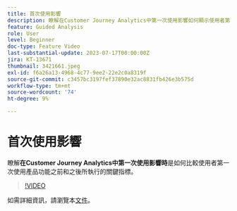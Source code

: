 ```yaml
---
title: 首次使用影響
description: 瞭解在Customer Journey Analytics中第一次使用影響如何顯示使用者第一次使用產品功能之前和之後所執行關鍵指標的比較。
feature: Guided Analysis
role: User
level: Beginner
doc-type: Feature Video
last-substantial-update: 2023-07-17T00:00:00Z
jira: KT-13671
thumbnail: 3421661.jpeg
exl-id: f6a26a13-4968-4c77-9ee2-22e2c0a8319f
source-git-commit: c3457bc3197fef37890e32ac8831fb426e3b575d
workflow-type: tm+mt
source-wordcount: '74'
ht-degree: 9%

---
```


# 首次使用影響

瞭解&#x200B;**在Customer Journey Analytics中第一次使用影響時**&#x200B;是如何比較使用者第一次使用產品功能之前和之後所執行的關鍵指標。

>[!VIDEO](https://video.tv.adobe.com/v/3421661/?learn=on)

如需詳細資訊，請瀏覽本[文件](https://experienceleague.adobe.com/docs/analytics-platform/using/guided-analysis/impact/first-use.html)。
